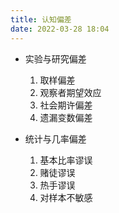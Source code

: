 ```yaml
---
title: 认知偏差
date: 2022-03-28 18:04
---
```


- 实验与研究偏差
  1. 取样偏差
  2. 观察者期望效应
  3. 社会期许偏差
  4. 遗漏变数偏差

- 统计与几率偏差
  1. 基本比率谬误
  2. 赌徒谬误
  3. 热手谬误
  4. 对样本不敏感
  
